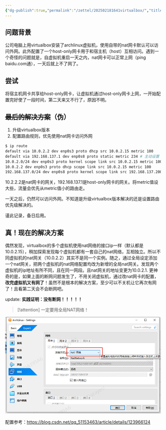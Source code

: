 ```yaml
---
{"dg-publish":true,"permalink":"/zettel/202502181641virtualbox/","title":202502181641,"tags":["route","virtualbox","网络","路由"],"created":"2025-02-18T16:41:53+08:00"}
---
```


问题背景
---

公司电脑上用virtualbox安装了archlinux虚拟机，使用自带的nat网卡默认可以访问外网。此外配置了一个host-only网卡用于和宿主机（host）互相访问。遇到一个奇怪的问题就是，自虚拟机重启一天之内，nat网卡可以正常上网（ping baidu.com通），一天后就上不了网了。

尝试
---

将宿主机网卡共享给host-only网卡，让虚拟机通过host-only网卡上网，一开始配置完好使了一段时间，第二天来又不行了，原因不明。

<s>最后的解决方案</s>（伪）
---

1. 升级virtualbox版本
2. 配置路由规则，优先使用nat网卡访问外网

```bash
$ ip route
default via 10.0.2.2 dev enp0s3 proto dhcp src 10.0.2.15 metric 100 
default via 192.168.137.1 dev enp0s8 proto static metric 234 # 主动设置
10.0.2.0/24 dev enp0s3 proto kernel scope link src 10.0.2.15 metric 100 
10.0.2.2 dev enp0s3 proto dhcp scope link src 10.0.2.15 metric 100 
192.168.137.0/24 dev enp0s8 proto kernel scope link src 192.168.137.200 
```

10.2.2.2是nat网卡的网关，192.168.137.1是host-only网卡的网关。将metric值设大些，流量会优先从metric值小的路由走。

一天之后，仍然可以访问外网。不知道是升级virtualbox版本解决的还是设置路由优先级解决的。

谨此记录，备日后用。

真！现在的解决方案
---

偶然发现，virtualbox的多个虚拟机使用nat网络的接口ip一样（默认都是10.0.2.15），稍加探索发现每个虚拟机都有一套自己的nat网络，互相独立。所以不同虚拟机的nat网关（10.0.2.2）其实不是同一个实例。随之，通过全局设定添加一个nat网关，把两个虚拟机的nat网络配置均改为新增的全局nat网关。发现两个虚拟机的ip地址有所不同，且在同一网段。且nat网关的地址变更为10.0.2.1. 更神奇的是，如果上面的断网问题发生了，不用关闭虚拟机，通过改nat网卡的配置，**改完虚拟机又有网了**！虽然不是根本的解决方案，至少可以不关机让它再次有网了！且看第二天会不会断网吧。

update: **实践证明：没有断网！！！！！**

>[!attention]
>一定要用全局NAT网络！

![](/img/user/assets/image-20250221.145315.131.png)

配置参考：https://blog.csdn.net/qq_51153463/article/details/123966124